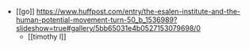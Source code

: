 - [[go]] https://www.huffpost.com/entry/the-esalen-institute-and-the-human-potential-movement-turn-50_b_1536989?slideshow=true#gallery/5bb65031e4b0527153079698/0
	- [[timothy l]]